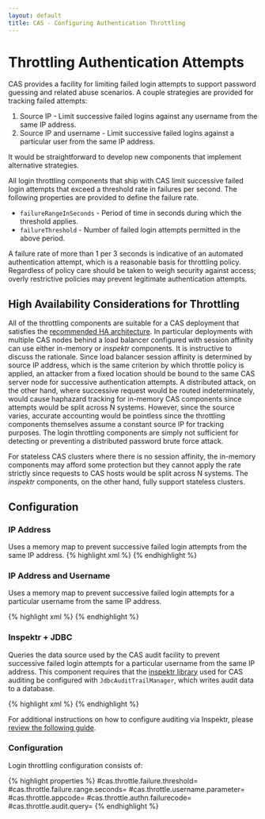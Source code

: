 ```yaml
---
layout: default
title: CAS - Configuring Authentication Throttling
---
```


# Throttling Authentication Attempts
CAS provides a facility for limiting failed login attempts to support password guessing and related abuse scenarios.
A couple strategies are provided for tracking failed attempts:

1. Source IP - Limit successive failed logins against any username from the same IP address.
2. Source IP and username - Limit successive failed logins against a particular user from the same IP address.

It would be straightforward to develop new components that implement alternative strategies.

All login throttling components that ship with CAS limit successive failed login attempts that exceed a threshold
rate in failures per second. The following properties are provided to define the failure rate.

* `failureRangeInSeconds` - Period of time in seconds during which the threshold applies.
* `failureThreshold` - Number of failed login attempts permitted in the above period.

A failure rate of more than 1 per 3 seconds is indicative of an automated authentication attempt, which is a
reasonable basis for throttling policy. Regardless of policy care should be taken to weigh security against access;
overly restrictive policies may prevent legitimate authentication attempts.


## High Availability Considerations for Throttling

All of the throttling components are suitable for a CAS deployment that satisfies the
[recommended HA architecture](../planning/High-Availability-Guide.html). In particular deployments with multiple CAS
nodes behind a load balancer configured with session affinity can use either in-memory or _inspektr_ components. It is
instructive to discuss the rationale. Since load balancer session affinity is determined by source IP address, which
is the same criterion by which throttle policy is applied, an attacker from a fixed location should be bound to the
same CAS server node for successive authentication attempts. A distributed attack, on the other hand, where successive
request would be routed indeterminately, would cause haphazard tracking for in-memory CAS components since attempts
would be split across N systems. However, since the source varies, accurate accounting would be pointless since the
throttling components themselves assume a constant source IP for tracking purposes. The login throttling components
are simply not sufficient for detecting or preventing a distributed password brute force attack.

For stateless CAS clusters where there is no session affinity, the in-memory components may afford some protection but
they cannot apply the rate strictly since requests to CAS hosts would be split across N systems.
The _inspektr_ components, on the other hand, fully support stateless clusters.


## Configuration

### IP Address
Uses a memory map to prevent successive failed login attempts from the same IP address.
{% highlight xml %}
<alias name="inMemoryIpAddressThrottle" alias="authenticationThrottle" />
{% endhighlight %}


### IP Address and Username
Uses a memory map to prevent successive failed login attempts for a particular username from the same IP address.

{% highlight xml %}
<alias name="inMemoryIpAddressUsernameThrottle" alias="authenticationThrottle" />
{% endhighlight %}

### Inspektr + JDBC
Queries the data source used by the CAS audit facility to prevent successive failed login attempts for a particular
username from the same IP address. This component requires that the
[inspektr library](https://github.com/Jasig/inspektr) used for CAS auditing be configured with
`JdbcAuditTrailManager`, which writes audit data to a database.

{% highlight xml %}
<alias name="inspektrIpAddressUsernameThrottle" alias="authenticationThrottle" />
<import resource="classpath:inspektr-throttle-jdbc-config.xml" />
{% endhighlight %}

For additional instructions on how to configure auditing via Inspektr,
please [review the following guide](Logging.html).

### Configuration
Login throttling configuration consists of:

{% highlight properties %}
#cas.throttle.failure.threshold=
#cas.throttle.failure.range.seconds=
#cas.throttle.username.parameter=
#cas.throttle.appcode=
#cas.throttle.authn.failurecode=
#cas.throttle.audit.query=
{% endhighlight %}
